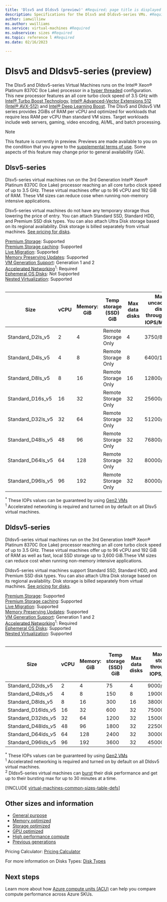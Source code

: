 ```yaml
---
title: 'Dlsv5 and Dldsv5 (preview)' #Required; page title is displayed in search results. 60 characters max.
description: Specifications for the Dlsv5 and Dldsv5-series VMs. #Required; this appears in search as the short description
author: iamwilliew 
ms.author: wwilliams 
ms.service: virtual-machines #Required
ms.subservice: sizes #Required
ms.topic: reference l #Required 
ms.date: 02/16/2023

---
```


# Dlsv5 and Dldsv5-series (preview)

The Dlsv5 and Dldsv5-series Virtual Machines runs on the Intel&reg; Xeon&reg; Platinum 8370C (Ice Lake) processor in a [hyper threaded](https://www.intel.com/content/www/us/en/architecture-and-technology/hyper-threading/hyper-threading-technology.html) configuration. This new processor features an all core turbo clock speed of 3.5 GHz with [Intel&reg; Turbo Boost Technology](https://www.intel.com/content/www/us/en/architecture-and-technology/turbo-boost/turbo-boost-technology.html), [Intel&reg; Advanced-Vector Extensions 512 (Intel&reg; AVX-512)](https://www.intel.com/content/www/us/en/architecture-and-technology/avx-512-overview.html) and [Intel&reg; Deep Learning Boost](https://software.intel.com/content/www/us/en/develop/topics/ai/deep-learning-boost.html). The Dlsv5 and Dldsv5 VM series provides 2GiBs of RAM per vCPU and optimized for workloads that require less RAM per vCPU than standard VM sizes. Target workloads include web servers, gaming, video encoding, AI/ML, and batch processing.


> [!NOTE]
> This feature is currently in preview. Previews are made available to you on the condition that you agree to the [supplemental terms of use](https://azure.microsoft.com/en-us/support/legal/preview-supplemental-terms/). Some aspects of this feature may change prior to general availability (GA).

## Dlsv5-series
Dlsv5-series virtual machines run on the 3rd Generation Intel® Xeon® Platinum 8370C (Ice Lake) processor reaching an all core turbo clock speed of up to 3.5 GHz. These virtual machines offer up to 96 vCPU and 192 GiB of RAM. These VM sizes can reduce cose when running non-memory intensive applications.

Dlsv5-series virtual machines do not have any temporary storage thus lowering the price of entry. You can attach Standard SSD, Standard HDD, and Premium SSD disk types. You can also attach Ultra Disk storage based on its regional availability. Disk storage is billed separately from virtual machines.   [See pricing for disks](https://azure.microsoft.com/pricing/details/managed-disks/).


[Premium Storage](premium-storage-performance.md): Supported<br>
[Premium Storage caching](premium-storage-performance.md): Supported<br>
[Live Migration](maintenance-and-updates.md): Supported<br>
[Memory Preserving Updates](maintenance-and-updates.md): Supported<br>
[VM Generation Support](generation-2.md): Generation 1 and 2<br>
[Accelerated Networking](../virtual-network/create-vm-accelerated-networking-cli.md)<sup>1</sup>: Required <br>
[Ephemeral OS Disks](ephemeral-os-disks.md): Not Supported <br>
[Nested Virtualization](/virtualization/hyper-v-on-windows/user-guide/nested-virtualization): Supported <br>
<br> 

| Size | vCPU | Memory: GiB | Temp storage (SSD) GiB | Max data disks | Max uncached disk throughput: IOPS/MBps<sup>*</sup> | Max burst uncached disk throughput: IOPS/MBps3 | Max NICs |Max network bandwidth (Mbps) |
|---|---|---|---|---|---|---|---| ---|
| Standard_D2ls_v5 | 2  | 4   | Remote Storage Only | 4  | 3750/85 | 10000/1200 | 2  | 12500 |
| Standard_D4ls_v5               | 4  | 8  | Remote Storage Only  | 8  | 6400/145   | 20000/1200 | 2 | 12500 |
| Standard_D8ls_v5               | 8  | 16  | Remote Storage Only  | 16 | 12800/290   | 20000/1200 | 4 | 12500 |
| Standard_D16s_v5              | 16 | 32  | Remote Storage Only  | 32 | 25600/600 | 40000/1200 | 8 | 12500 |
| Standard_D32ls_v5              | 32 | 64 | Remote Storage Only | 32 | 51200/865 | 80000/2000 | 8 | 16000 |
| Standard_D48ls_v5              | 48 | 96 | Remote Storage Only | 32 | 76800/1315 | 80000/3000 | 8 | 24000 |
| Standard_D64ls_v5              | 64 | 128 | Remote Storage Only | 32 | 80000/1735 | 80000/3000 | 8 | 30000 |
| Standard_D96ls_v5              | 96 | 192 | Remote Storage Only | 32 | 80000/2600 | 80000/4000 |8 | 35000 |

<sup>*</sup> These IOPs values can be guaranteed by using [Gen2 VMs](generation-2.md)<br>
<sup>1</sup> Accelerated networking is required and turned on by default on all Dlsv5 virtual machines.<br>

## Dldsv5-series

Dldsv5-series virtual machines run on the 3rd Generation Intel® Xeon® Platinum 8370C (Ice Lake) processor reaching an all core turbo clock speed of up to 3.5 GHz.  These virtual machines offer up to 96 vCPU and 192 GiB of RAM as well as fast, local SSD storage up to 3,600 GiB.These VM sizes can reduce cost when running non-memory intensive applications.  

Dldsv5-series virtual machines support Standard SSD, Standard HDD, and Premium SSD disk types. You can also attach Ultra Disk storage based on its regional availability. Disk storage is billed separately from virtual machines. [See pricing for disks](https://azure.microsoft.com/pricing/details/managed-disks/).


[Premium Storage](premium-storage-performance.md): Supported<br>
[Premium Storage caching](premium-storage-performance.md): Supported<br>
[Live Migration](maintenance-and-updates.md): Supported<br>
[Memory Preserving Updates](maintenance-and-updates.md): Supported<br>
[VM Generation Support](generation-2.md): Generation 1 and 2<br>
[Accelerated Networking](../virtual-network/create-vm-accelerated-networking-cli.md)<sup>1</sup>: Required <br>
[Ephemeral OS Disks](ephemeral-os-disks.md): Supported <br>
[Nested Virtualization](/virtualization/hyper-v-on-windows/user-guide/nested-virtualization): Supported <br>
<br> 


| Size | vCPU | Memory: GiB | Temp storage (SSD) GiB | Max data disks | Max temp storage throughput: IOPS/MBps<sup>*</sup> | Max uncached disk throughput: IOPS/MBps | Max burst uncached disk throughput: IOPS/MBps<sup>3</sup> | Max NICs | Max network bandwidth (Mbps) |
|---|---|---|---|---|---|---|---|---|---|
| Standard_D2lds_v5 | 2  | 4   | 75   | 4  | 9000/125    | 3750/85     | 10000/1200 | 2 | 12500 |
| Standard_D4lds_v5               | 4  | 8  | 150  | 8  | 19000/250   | 6400/145    | 20000/1200 | 2 | 12500 |
| Standard_D8lds_v5               | 8  | 16  | 300  | 16 | 38000/500   | 12800/290   | 20000/1200 | 4 | 12500 |
| Standard_D16lds_v5              | 16 | 32  | 600  | 32 | 75000/1000  | 25600/600   | 40000/1200 | 8 | 12500 |
| Standard_D32lds_v5              | 32 | 64 | 1200 | 32 | 150000/2000 | 51200/865   | 80000/2000 | 8 | 16000 |
| Standard_D48lds_v5              | 48 | 96 | 1800 | 32 | 225000/3000 | 76800/1315  | 80000/3000 | 8 | 24000 |
| Standard_D64lds_v5              | 64 | 128 | 2400 | 32 | 300000/4000 | 80000/1735  | 80000/3000 | 8 | 30000 |
| Standard_D96lds_v5              | 96 | 192 | 3600 | 32 | 450000/4000 | 80000/2600  | 80000/4000 | 8 | 35000 |

<sup>*</sup> These IOPs values can be guaranteed by using [Gen2 VMs](generation-2.md)<br>
<sup>1</sup> Accelerated networking is required and turned on by default on all Dldsv5 virtual machines.<br>
<sup>2</sup> Dldsv5-series virtual machines can [burst](disk-bursting.md) their disk performance and get up to their bursting max for up to 30 minutes at a time.

[!INCLUDE [virtual-machines-common-sizes-table-defs](../../includes/virtual-machines-common-sizes-table-defs.md)]

## Other sizes and information

- [General purpose](sizes-general.md)
- [Memory optimized](sizes-memory.md)
- [Storage optimized](sizes-storage.md)
- [GPU optimized](sizes-gpu.md)
- [High performance compute](sizes-hpc.md)
- [Previous generations](sizes-previous-gen.md)

Pricing Calculator: [Pricing Calculator](https://azure.microsoft.com/pricing/calculator/)

For more information on Disks Types: [Disk Types](./disks-types.md#ultra-disks)

## Next steps

Learn more about how [Azure compute units (ACU)](acu.md) can help you compare compute performance across Azure SKUs.